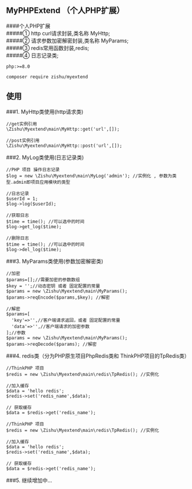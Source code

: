 ## MyPHPExtend （个人PHP扩展）
####个人PHP扩展  
#####① http curl请求封装,类名称 MyHttp;  
#####② 请求参数加密解密封装,类名称 MyParams;  
#####③ redis常用函数封装,redis;  
#####④ 日志记录类;

` php:>=8.0 `

 ` composer require zishu/myextend `

## 使用  
###1. MyHttp类使用(http请求类)

```
//get实例引用
\Zishu\Myextend\main\MyHttp::get('url',[]);

//post实例引用
\Zishu\Myextend\main\MyHttp::post('url',[]);
```

###2. MyLog类使用(日志记录类)

```
//PHP 项目 操作日志记录
$log = new \Zishu\Myextend\main\MyLog('admin'); //实例化 , 参数为类型.admin即项目应用模块的类型

//日志记录
$userId = 1;
$log->log($userId);

//获取日志
$time = time(); //可以选中的时间
$log->get_log($time);

//删除日志
$time = time(); //可以选中的时间
$log->del_log($time);
```

###3. MyParams类使用(参数加密解密类)

```
//加密
$params=[];//需要加密的参数数组
$key = '';//动态密钥 或者 固定配置的常量
$params = new \Zishu\Myextend\main\MyParams();
$params->reqEncode($params,$key); //解密
```


```   
//解密
$params=[
  'key'=>'',//客户端请求返回，或者 固定配置的常量
  'data'=>'',//客户端请求的加密参数
];//参数
$params = new \Zishu\Myextend\main\MyParams();
$params->reqDecode($params); //解密
```

###4. redis类（分为PHP原生项目PhpRedis类和 ThinkPHP项目的TpRedis类）

```
//ThinkPHP 项目
$redis = new \Zishu\Myextend\main\redis\TpRedis(); //实例化

//加入缓存
$data = 'hello redis';
$redis->set('redis_name',$data);
        
// 获取缓存
$data = $redis->get('redis_name');
```

```
//ThinkPHP 项目
$redis = new \Zishu\Myextend\main\redis\TpRedis(); //实例化

//加入缓存
$data = 'hello redis';
$redis->set('redis_name',$data);
        
// 获取缓存
$data = $redis->get('redis_name');
```

###5. 继续增加中...
